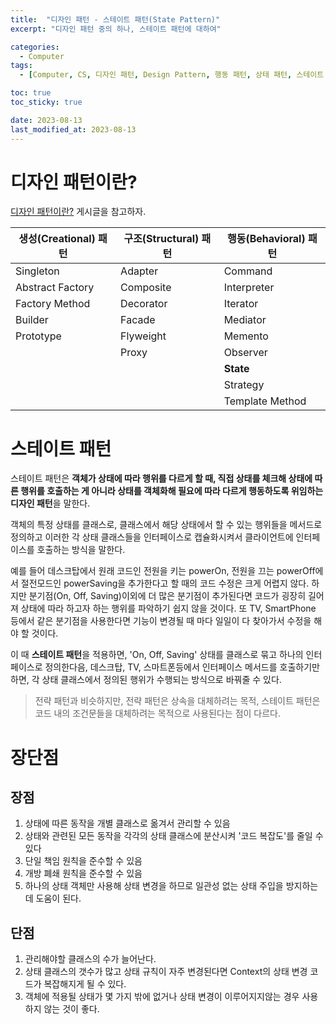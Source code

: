 ```yaml
---
title:  "디자인 패턴 - 스테이트 패턴(State Pattern)"
excerpt: "디자인 패턴 중의 하나, 스테이트 패턴에 대하여"

categories:
  - Computer
tags:
  - [Computer, CS, 디자인 패턴, Design Pattern, 행동 패턴, 상태 패턴, 스테이트 패턴, State Pattern]

toc: true
toc_sticky: true

date: 2023-08-13
last_modified_at: 2023-08-13
---
```


# 디자인 패턴이란?
[디자인 패턴이란?](https://98tech-savvy.github.io/computer/CS-Design-Pattern/) 게시글을 참고하자.

|생성(Creational) 패턴|구조(Structural) 패턴|행동(Behavioral) 패턴|
|--|--|--|
|Singleton|Adapter|Command|
|Abstract Factory|Composite|Interpreter|
|Factory Method|Decorator|Iterator|
|Builder|Facade|Mediator|
|Prototype|Flyweight|Memento|
||Proxy|Observer|
|||**State**|
|||Strategy|
|||Template Method|

# 스테이트 패턴
스테이트 패턴은 **객체가 상태에 따라 행위를 다르게 할 때, 직접 상태를 체크해 상태에 따른 행위를 호출하는 게 아니라 상태를 객체화해 필요에 따라 다르게 행동하도록 위임하는 디자인 패턴**을 말한다.

객체의 특정 상태를 클래스로, 클래스에서 해당 상태에서 할 수 있는 행위들을 메서드로 정의하고 이러한 각 상태 클래스들을 인터페이스로 캡슐화시켜서 클라이언트에 인터페이스를 호출하는 방식을 말한다.

예를 들어 데스크탑에서 원래 코드인 전원을 키는 powerOn, 전원을 끄는 powerOff에서 절전모드인 powerSaving을 추가한다고 할 때의 코드 수정은 크게 어렵지 않다. 하지만 분기점(On, Off, Saving)이외에 더 많은 분기점이 추가된다면 코드가 굉장히 길어져 상태에 따라 하고자 하는 행위를 파악하기 쉽지 않을 것이다. 또 TV, SmartPhone 등에서 같은 분기점을 사용한다면 기능이 변경될 때 마다 일일이 다 찾아가서 수정을 해야 할 것이다.

이 때 **스테이트 패턴**을 적용하면, 'On, Off, Saving' 상태를 클래스로 묶고 하나의 인터페이스로 정의한다음, 데스크탑, TV, 스마트폰등에서 인터페이스 메서드를 호출하기만 하면, 각 상태 클래스에서 정의된 행위가 수행되는 방식으로 바꿔줄 수 있다.

> 전략 패턴과 비슷하지만, 전략 패턴은 상속을 대체하려는 목적, 스테이트 패턴은 코드 내의 조건문들을 대체하려는 목적으로 사용된다는 점이 다르다.

# 장단점

## 장점
1. 상태에 따른 동작을 개별 클래스로 옮겨서 관리할 수 있음
2. 상태와 관련된 모든 동작을 각각의 상태 클래스에 분산시켜 '코드 복잡도'를 줄일 수 있다
3. 단일 책임 원칙을 준수할 수 있음
4. 개방 폐쇄 원칙을 준수할 수 있음
5. 하나의 상태 객체만 사용해 상태 변경을 하므로 일관성 없는 상태 주입을 방지하는데 도움이 된다.

## 단점
1. 관리해야할 클래스의 수가 늘어난다.
2. 상태 클래스의 갯수가 많고 상태 규칙이 자주 변경된다면 Context의 상태 변경 코드가 복잡해지게 될 수 있다.
3. 객체에 적용될 상태가 몇 가지 밖에 없거나 상태 변경이 이루어지지않는 경우 사용하지 않는 것이 좋다.
